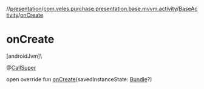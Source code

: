 //[presentation](../../../index.md)/[com.veles.purchase.presentation.base.mvvm.activity](../index.md)/[BaseActivity](index.md)/[onCreate](on-create.md)

# onCreate

[androidJvm]\

@[CallSuper](https://developer.android.com/reference/kotlin/androidx/annotation/CallSuper.html)

open override fun [onCreate](on-create.md)(savedInstanceState: [Bundle](https://developer.android.com/reference/kotlin/android/os/Bundle.html)?)
